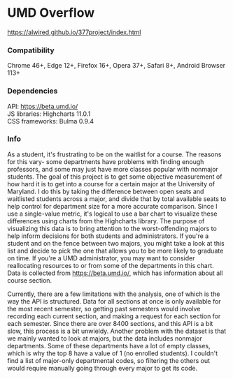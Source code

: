 # UMD Overflow
https://alwired.github.io/377project/index.html

### Compatibility
Chrome 46+, Edge 12+, Firefox 16+, Opera 37+, Safari 8+, Android Browser 113+

### Dependencies
API: https://beta.umd.io/  
JS libraries: Highcharts 11.0.1  
CSS frameworks: Bulma 0.9.4  

### Info
As a student, it's frustrating to be on the waitlist for a course. The reasons for this vary- some departments have problems with finding enough professors, and some may just have more classes popular with nonmajor students. The goal of this project is to get some objective measurement of how hard it is to get into a course for a certain major at the University of Maryland. I do this by taking the difference between open seats and waitlisted students across a major, and divide that by total available seats to help control for department size for a more accurate comparison. Since I use a single-value metric, it's logical to use a bar chart to visualize these differences using charts from the Highcharts library. The purpose of visualizing this data is to bring attention to the worst-offending majors to help inform decisions for both students and administrators. If you're a student and on the fence between two majors, you might take a look at this list and decide to pick the one that allows you to be more likely to graduate on time. If you're a UMD administrator, you may want to consider reallocating resources to or from some of the departments in this chart. Data is collected from https://beta.umd.io/, which has information about all course section.

Currently, there are a few limitations with the analysis, one of which is the way the API is structured. Data for all sections at once is only available for the most recent semester, so getting past semesters would involve recording each current section, and making a request for each section for each semester. Since there are over 8400 sections, and this API is a bit slow, this process is a bit unwieldy. Another problem with the dataset is that we mainly wanted to look at majors, but the data includes nonmajor departments. Some of these departments have a lot of empty classes, which is why the top 8 have a value of 1 (no enrolled students). I couldn't find a list of major-only departmental codes, so filtering the others out would require manually going through every major to get its code. 
